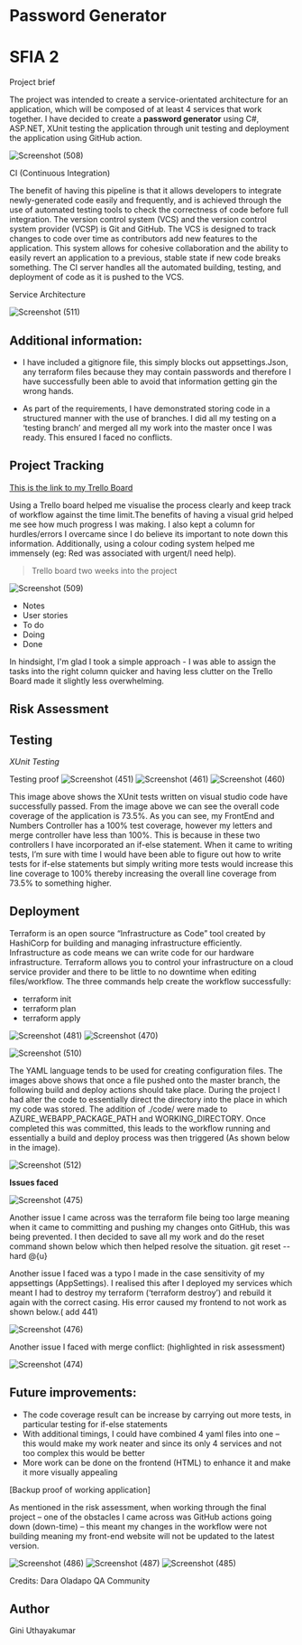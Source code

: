 # **Password Generator**
# SFIA 2


Project brief

The project was intended to create a service-orientated architecture for an application, which will be composed of at least 4 services that work together. I have decided to create a **password generator** using C#, ASP.NET, XUnit testing the application through unit testing and deployment the application using GitHub action.

![Screenshot (508)](https://user-images.githubusercontent.com/82108067/123120872-95209980-d43c-11eb-891a-d53ab2eababf.png)

CI (Continuous Integration)

The benefit of having this pipeline is that it allows developers to integrate newly-generated code easily and frequently, and is achieved through the use of automated testing tools to check the correctness of code before full integration. The version control system (VCS) and the version control system provider (VCSP) is Git and GitHub. The VCS is designed to track changes to code over time as contributors add new features to the application. This system allows for cohesive collaboration and the ability to easily revert an application to a previous, stable state if new code breaks something. The CI server handles all the automated building, testing, and deployment of code as it is pushed to the VCS.

Service Architecture

![Screenshot (511)](https://user-images.githubusercontent.com/82108067/123141788-aa072800-d450-11eb-9d90-a601f43bcde5.png)

**Additional information:**
---

<!-- UL -->
* I have included a gitignore file, this simply blocks out appsettings.Json, any terraform files because they may contain passwords and therefore I have successfully been able to avoid that information getting gin the wrong hands. 

* As part of the requirements, I have demonstrated storing code in a structured manner with the use of branches. I did all my testing on a ‘testing branch’ and merged all my work into the master once I was ready. This ensured I faced no conflicts.

**Project Tracking**
---


[This is the link to my Trello Board](https://trello.com/b/ioxDkTOo/qaproject)

Using a Trello board helped me visualise the process clearly and keep track of workflow against the time limit.The benefits of having a visual grid helped me see how much progress I was making. I also kept a column for hurdles/errors I overcame since I do believe its important to note down this information. Additionally, using a colour coding system helped me immensely (eg: Red was associated with urgent/I need help).

<!-- Blockquote -->
> Trello board two weeks into the project

![Screenshot (509)](https://user-images.githubusercontent.com/82108067/123125828-c56a3700-d440-11eb-971e-f1e8fa2e6827.png)

* Notes
* User stories
* To do
* Doing
* Done

In hindsight, I'm glad I took a simple approach - I was able to assign the tasks into the right column quicker and having less clutter on the Trello Board made it slightly less overwhelming. 



**Risk Assessment**
---



**Testing**
---

*XUnit Testing*
 
 Testing proof
![Screenshot (451)](https://user-images.githubusercontent.com/82108067/123105032-5afccb00-d42f-11eb-9f09-76c38bd071f1.png)
![Screenshot (461)](https://user-images.githubusercontent.com/82108067/123105042-5df7bb80-d42f-11eb-8d1c-c3315e000d34.png)
![Screenshot (460)](https://user-images.githubusercontent.com/82108067/123105049-605a1580-d42f-11eb-8480-ecb3f0c3e6eb.png)


This image above shows the XUnit tests written on visual studio code have successfully passed. From the image above we can see the overall code coverage of the application is 73.5%. As you can see, my FrontEnd and Numbers Controller has a 100% test coverage, however my letters and merge controller have less than 100%. This is because in these two controllers I have incorporated an if-else statement. When it came to writing tests, I’m sure with time I would have been able to figure out how to write tests for if-else statements but simply writing more tests would increase this line coverage to 100% thereby increasing the overall line coverage from 73.5% to something higher.



**Deployment**
---

Terraform is an open source “Infrastructure as Code” tool created by HashiCorp for building and managing infrastructure efficiently. Infrastructure as code means we can write code for our hardware infrastructure. Terraform allows you to control your infrastructure on a cloud service provider and there to be little to no downtime when editing files/workflow.
The three commands help create the workflow successfully:
-	terraform init
-	terraform plan
-	terraform apply



![Screenshot (481)](https://user-images.githubusercontent.com/82108067/123105517-c9418d80-d42f-11eb-9d20-caeb482d6286.png)
![Screenshot (470)](https://user-images.githubusercontent.com/82108067/123140404-27ca3400-d44f-11eb-8582-e8b4168fcfb0.png)

![Screenshot (510)](https://user-images.githubusercontent.com/82108067/123140394-2567da00-d44f-11eb-9e5b-86b34220acb5.png)


The YAML language tends to be used for creating configuration files. The images above shows that once a file pushed onto the master branch, the following build and deploy actions should take place. During the project I had alter the code to essentially direct the directory into the place in which my code was stored. The addition of ./code/ were made to AZURE_WEBAPP_PACKAGE_PATH and WORKING_DIRECTORY. Once completed this was committed, this leads to the workflow running and essentially a build and deploy process was then triggered (As shown below in the image).

![Screenshot (512)](https://user-images.githubusercontent.com/82108067/123166616-84d4e280-d46d-11eb-8f63-9f2742bddc3e.png)






**Issues faced**

![Screenshot (475)](https://user-images.githubusercontent.com/82108067/123105231-8d0e2d00-d42f-11eb-8bab-9a747239668f.png)

Another issue I came across was the terraform file being too large meaning when it came to committing and pushing my changes onto GitHub, this was being prevented. I then decided to save all my work and do the reset command shown below which then helped resolve the situation.
git reset --hard @{u}

Another issue I faced was a typo I made in the case sensitivity of my appsettings (AppSettings). I realised this after I deployed my services which meant I had to destroy my terraform (‘terraform destroy’) and rebuild it again with the correct casing. His error caused my frontend to not work as shown below.( add 441)

![Screenshot (476)](https://user-images.githubusercontent.com/82108067/123139746-73301280-d44e-11eb-8bd3-f3d3a7017543.png)

Another issue I faced with merge conflict: (highlighted in risk assessment)

![Screenshot (474)](https://user-images.githubusercontent.com/82108067/123139733-6f9c8b80-d44e-11eb-8200-3c2df512fff9.png)


**Future improvements:**
---

* The code coverage result can be increase by carrying out more tests, in particular testing for if-else statements
* With additional timings, I could have combined 4 yaml files into one – this would make my work neater and since its only 4 services and not too complex this would be better
* More work can be done on the frontend (HTML) to enhance it and make it more visually appealing

[Backup proof of working application]

As mentioned in the risk assessment, when working through the final project – one of the obstacles I came across was GitHub actions going down (down-time) – this meant my changes in the workflow were not building meaning my front-end website will not be updated to the latest version.

![Screenshot (486)](https://user-images.githubusercontent.com/82108067/123105359-a616de00-d42f-11eb-8a7b-719a6f12ec17.png)
![Screenshot (487)](https://user-images.githubusercontent.com/82108067/123105415-b464fa00-d42f-11eb-9125-f91b5e3593be.png)
![Screenshot (485)](https://user-images.githubusercontent.com/82108067/123105385-aca55580-d42f-11eb-94d1-c33ad91b09db.png)




Credits:
Dara Oladapo
QA Community 


Author
---

Gini Uthayakumar

